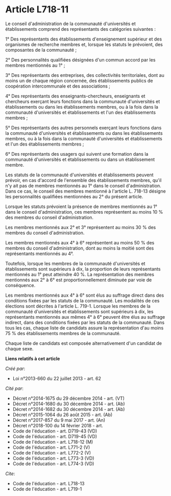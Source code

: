 # Article L718-11

Le conseil d'administration de la communauté d'universités et établissements comprend des représentants des catégories
suivantes : 

1° Des représentants des établissements d'enseignement supérieur et des organismes de recherche membres et, lorsque les
statuts le prévoient, des composantes de la communauté ; 

2° Des personnalités qualifiées désignées d'un commun accord par les membres mentionnés au 1° ; 

3° Des représentants des entreprises, des collectivités territoriales, dont au moins un de chaque région concernée, des
établissements publics de coopération intercommunale et des associations ; 

4° Des représentants des enseignants-chercheurs, enseignants et chercheurs exerçant leurs fonctions dans la communauté
d'universités et établissements ou dans les établissements membres, ou à la fois dans la communauté d'universités et
établissements et l'un des établissements membres ; 

5° Des représentants des autres personnels exerçant leurs fonctions dans la communauté d'universités et établissements ou
dans les établissements membres, ou à la fois dans la communauté d'universités et établissements et l'un des établissements
membres ; 

6° Des représentants des usagers qui suivent une formation dans la communauté d'universités et établissements ou dans un
établissement membre. 

Les statuts de la communauté d'universités et établissements peuvent prévoir, en cas d'accord de l'ensemble des
établissements membres, qu'il n'y ait pas de membres mentionnés au 1° dans le conseil d'administration. Dans ce cas, le
conseil des membres mentionné à l'article L. 718-13 désigne les personnalités qualifiées mentionnées au 2° du présent
article. 

Lorsque les statuts prévoient la présence de membres mentionnés au 1° dans le conseil d'administration, ces membres
représentent au moins 10 % des membres du conseil d'administration. 

Les membres mentionnés aux 2° et 3° représentent au moins 30 % des membres du conseil d'administration. 

Les membres mentionnés aux 4° à 6° représentent au moins 50 % des membres du conseil d'administration, dont au moins la
moitié sont des représentants mentionnés au 4°. 

Toutefois, lorsque les membres de la communauté d'universités et établissements sont supérieurs à dix, la proportion de leurs
représentants mentionnés au 1° peut atteindre 40 %. La représentation des membres mentionnés aux 2° à 6° est
proportionnellement diminuée par voie de conséquence. 

Les membres mentionnés aux 4° à 6° sont élus au suffrage direct dans des conditions fixées par les statuts de la communauté.
Les modalités de ces élections sont décrites à l'article L. 719-1. Lorsque les membres de la communauté d'universités et
établissements sont supérieurs à dix, les représentants mentionnés aux mêmes 4° à 6° peuvent être élus au suffrage indirect,
dans des conditions fixées par les statuts de la communauté. Dans tous les cas, chaque liste de candidats assure la
représentation d'au moins 75 % des établissements membres de la communauté. 

Chaque liste de candidats est composée alternativement d'un candidat de chaque sexe.

**Liens relatifs à cet article**

_Créé par_:

  - Loi n°2013-660 du 22 juillet 2013 - art. 62

_Cité par_:

  - Décret n°2014-1675 du 29 décembre 2014 - art. (VT)
  - Décret n°2014-1680 du 30 décembre 2014 - art. (Ab)
  - Décret n°2014-1682 du 30 décembre 2014 - art. (Ab)
  - Décret n°2015-1064 du 26 août 2015 - art. (Ab)
  - Décret n°2017-857 du 9 mai 2017 - art. (An)
  - Décret n°2018-100 du 14 février 2018 - art.
  - Code de l'éducation - art. D719-43 (VD)
  - Code de l'éducation - art. D719-45 (VD)
  - Code de l'éducation - art. L718-12 (M)
  - Code de l'éducation - art. L771-2 (V)
  - Code de l'éducation - art. L772-2 (V)
  - Code de l'éducation - art. L773-3 (VD)
  - Code de l'éducation - art. L774-3 (VD)

_Cite_:

  - Code de l'éducation - art. L718-13
  - Code de l'éducation - art. L719-1
